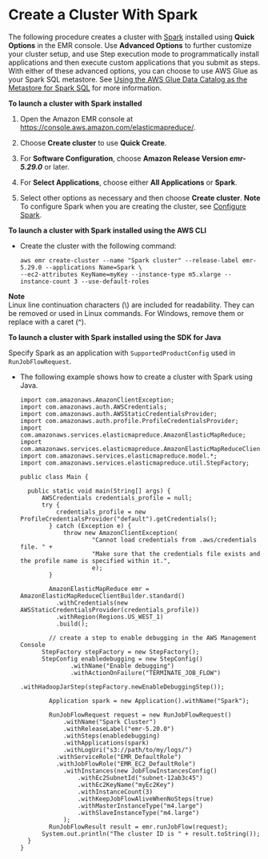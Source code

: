 # Create a Cluster With Spark<a name="emr-spark-launch"></a>

The following procedure creates a cluster with [Spark](https://aws.amazon.com/big-data/what-is-spark/) installed using **Quick Options** in the EMR console\. Use **Advanced Options** to further customize your cluster setup, and use Step execution mode to programmatically install applications and then execute custom applications that you submit as steps\. With either of these advanced options, you can choose to use AWS Glue as your Spark SQL metastore\. See [Using the AWS Glue Data Catalog as the Metastore for Spark SQL](emr-spark-glue.md) for more information\.

**To launch a cluster with Spark installed**

1. Open the Amazon EMR console at [https://console\.aws\.amazon\.com/elasticmapreduce/](https://console.aws.amazon.com/elasticmapreduce/)\.

1. Choose **Create cluster** to use **Quick Create**\.

1.  For **Software Configuration**, choose **Amazon Release Version *emr\-5\.29\.0*** or later\.

1.  For **Select Applications**, choose either **All Applications** or **Spark**\.

1.  Select other options as necessary and then choose **Create cluster**\.
**Note**  
To configure Spark when you are creating the cluster, see [Configure Spark](emr-spark-configure.md)\.

**To launch a cluster with Spark installed using the AWS CLI**
+ Create the cluster with the following command:

  ```
  aws emr create-cluster --name "Spark cluster" --release-label emr-5.29.0 --applications Name=Spark \
  --ec2-attributes KeyName=myKey --instance-type m5.xlarge --instance-count 3 --use-default-roles
  ```

**Note**  
Linux line continuation characters \(\\\) are included for readability\. They can be removed or used in Linux commands\. For Windows, remove them or replace with a caret \(^\)\.

**To launch a cluster with Spark installed using the SDK for Java**

Specify Spark as an application with `SupportedProductConfig` used in `RunJobFlowRequest`\.
+ The following example shows how to create a cluster with Spark using Java\.

  ```
  import com.amazonaws.AmazonClientException;
  import com.amazonaws.auth.AWSCredentials;
  import com.amazonaws.auth.AWSStaticCredentialsProvider;
  import com.amazonaws.auth.profile.ProfileCredentialsProvider;
  import com.amazonaws.services.elasticmapreduce.AmazonElasticMapReduce;
  import com.amazonaws.services.elasticmapreduce.AmazonElasticMapReduceClientBuilder;
  import com.amazonaws.services.elasticmapreduce.model.*;
  import com.amazonaws.services.elasticmapreduce.util.StepFactory;
  
  public class Main {
  
  	public static void main(String[] args) {
  		AWSCredentials credentials_profile = null;		
  		try {
  			credentials_profile = new ProfileCredentialsProvider("default").getCredentials();
          } catch (Exception e) {
              throw new AmazonClientException(
                      "Cannot load credentials from .aws/credentials file. " +
                      "Make sure that the credentials file exists and the profile name is specified within it.",
                      e);
          }
          
          AmazonElasticMapReduce emr = AmazonElasticMapReduceClientBuilder.standard()
  			.withCredentials(new AWSStaticCredentialsProvider(credentials_profile))
  			.withRegion(Regions.US_WEST_1)
  			.build();
          
          // create a step to enable debugging in the AWS Management Console
  		StepFactory stepFactory = new StepFactory(); 
  		StepConfig enabledebugging = new StepConfig()
     			.withName("Enable debugging")
     			.withActionOnFailure("TERMINATE_JOB_FLOW")
     			.withHadoopJarStep(stepFactory.newEnableDebuggingStep());
          
          Application spark = new Application().withName("Spark");
  
          RunJobFlowRequest request = new RunJobFlowRequest()
              .withName("Spark Cluster")
              .withReleaseLabel("emr-5.20.0")
              .withSteps(enabledebugging)
              .withApplications(spark)
              .withLogUri("s3://path/to/my/logs/")
  	       	.withServiceRole("EMR_DefaultRole") 
  	       	.withJobFlowRole("EMR_EC2_DefaultRole") 
              .withInstances(new JobFlowInstancesConfig()
                  .withEc2SubnetId("subnet-12ab3c45")
                  .withEc2KeyName("myEc2Key")
                  .withInstanceCount(3)
                  .withKeepJobFlowAliveWhenNoSteps(true)
                  .withMasterInstanceType("m4.large")
                  .withSlaveInstanceType("m4.large")
              );			
          RunJobFlowResult result = emr.runJobFlow(request);  
  	    System.out.println("The cluster ID is " + result.toString());
  	}
  }
  ```